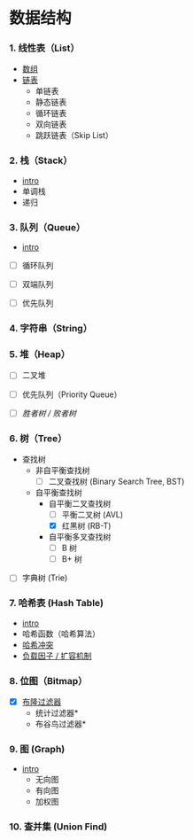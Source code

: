 # 数据结构

### 1. 线性表（List）

- [数组](./list/数组.md)
- [链表](./list/链表.md)
    - 单链表
    - 静态链表
    - 循环链表
    - 双向链表
    - 跳跃链表（Skip List）

### 2. 栈（Stack）

- [intro](./stack/栈.md)
- 单调栈
- 递归

### 3. 队列（Queue）

- [intro](./queue/队列.md)
- [ ] 循环队列
- [ ] 双端队列
- [ ] 优先队列


### 4. 字符串（String）


### 5. 堆（Heap）

- [ ] 二叉堆
- [ ] 优先队列（Priority Queue）
- [ ] *胜者树 / 败者树*


### 6. 树（Tree）

- 查找树
    - 非自平衡查找树
        - [ ] 二叉查找树 (Binary Search Tree, BST)
    - 自平衡查找树
        - 自平衡二叉查找树
            - [ ] 平衡二叉树 (AVL)
            - [x] 红黑树 (RB-T)
        - 自平衡多叉查找树
            - [ ] B 树
            - [ ] B+ 树
- [ ] 字典树 (Trie)


### 7. 哈希表 (Hash Table)

- [intro](/docs/data-structure/hashtable/README.md)
- 哈希函数（哈希算法）
- [哈希冲突](/docs/data-structure/hashtable/哈希冲突.md)
- [负载因子 / 扩容机制](/docs/data-structure/hashtable/负载因子_扩容机制.md)


### 8. 位图（Bitmap）

- [x] [布隆过滤器](./bitmap/bloom-filter.md)
    - 统计过滤器*
    - 布谷鸟过滤器*


### 9. 图 (Graph)

- [intro](/docs/data-structure/graph/README.md)
    - 无向图
    - 有向图
    - 加权图


### 10. 查并集 (Union Find)

